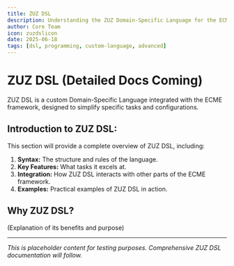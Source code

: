 ```yaml
---
title: ZUZ DSL
description: Understanding the ZUZ Domain-Specific Language for the ECME framework.
author: Core Team
icon: zuzdslicon
date: 2025-06-18
tags: [dsl, programming, custom-language, advanced]
---
```


# ZUZ DSL (Detailed Docs Coming)

ZUZ DSL is a custom Domain-Specific Language integrated with the ECME framework, designed to simplify specific tasks and configurations.

## Introduction to ZUZ DSL:

This section will provide a complete overview of ZUZ DSL, including:

1.  **Syntax:** The structure and rules of the language.
2.  **Key Features:** What tasks it excels at.
3.  **Integration:** How ZUZ DSL interacts with other parts of the ECME framework.
4.  **Examples:** Practical examples of ZUZ DSL in action.

## Why ZUZ DSL?

(Explanation of its benefits and purpose)

---

*This is placeholder content for testing purposes. Comprehensive ZUZ DSL documentation will follow.*